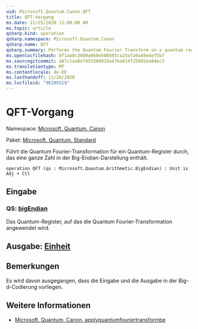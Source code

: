 ```yaml
---
uid: Microsoft.Quantum.Canon.QFT
title: QFT-Vorgang
ms.date: 11/25/2020 12:00:00 AM
ms.topic: article
qsharp.kind: operation
qsharp.namespace: Microsoft.Quantum.Canon
qsharp.name: QFT
qsharp.summary: Performs the Quantum Fourier Transform on a quantum register containing an integer in the big-endian representation.
ms.openlocfilehash: 8f1aa8c3680a068e500503ca25afa9a49e4ef5bf
ms.sourcegitcommit: a87c1aa8e7453360025e47ba614f25b02ea84ec3
ms.translationtype: MT
ms.contentlocale: de-DE
ms.lasthandoff: 11/26/2020
ms.locfileid: "96205529"
---
```

# <a name="qft-operation"></a>QFT-Vorgang

Namespace: [Microsoft. Quantum. Canon](xref:Microsoft.Quantum.Canon)

Paket: [Microsoft. Quantum. Standard](https://nuget.org/packages/Microsoft.Quantum.Standard)


Führt die Quantum Fourier-Transformation für ein Quantum-Register durch, das eine ganze Zahl in der Big-Endian-Darstellung enthält.

```qsharp
operation QFT (qs : Microsoft.Quantum.Arithmetic.BigEndian) : Unit is Adj + Ctl
```


## <a name="input"></a>Eingabe

### <a name="qs--bigendian"></a>QS: [bigEndian](xref:Microsoft.Quantum.Arithmetic.BigEndian)

Das Quantum-Register, auf das die Quantum Fourier-Transformation angewendet wird.



## <a name="output--unit"></a>Ausgabe: [Einheit](xref:microsoft.quantum.lang-ref.unit)



## <a name="remarks"></a>Bemerkungen

Es wird davon ausgegangen, dass die Eingabe und die Ausgabe in der Big-d-Codierung vorliegen.

## <a name="see-also"></a>Weitere Informationen

- [Microsoft. Quantum. Canon. applyquantumfouriertransformbe](xref:Microsoft.Quantum.Canon.ApplyQuantumFourierTransformBE)